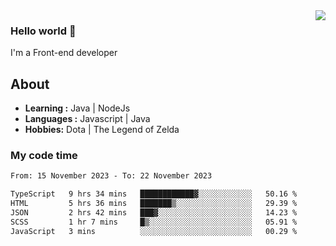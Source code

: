 <img align='right' src="https://github-readme-stats.vercel.app/api?username=jumodada&show_icons=true&theme=vue">

### Hello world 👋

I'm a Front-end developer 
    
## About
-  **Learning :** Java | NodeJs
-  **Languages :** Javascript | Java
-  **Hobbies:** Dota | The Legend of Zelda

### My code time

<!--START_SECTION:waka-->

```txt
From: 15 November 2023 - To: 22 November 2023

TypeScript   9 hrs 34 mins   ████████████▓░░░░░░░░░░░░   50.16 %
HTML         5 hrs 36 mins   ███████▒░░░░░░░░░░░░░░░░░   29.39 %
JSON         2 hrs 42 mins   ███▓░░░░░░░░░░░░░░░░░░░░░   14.23 %
SCSS         1 hr 7 mins     █▒░░░░░░░░░░░░░░░░░░░░░░░   05.91 %
JavaScript   3 mins          ░░░░░░░░░░░░░░░░░░░░░░░░░   00.29 %
```

<!--END_SECTION:waka-->
